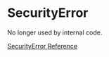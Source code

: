 # SecurityError

No longer used by internal code.

[SecurityError Reference](https://ruby-doc.org/core-2.7.0/SecurityError.html)